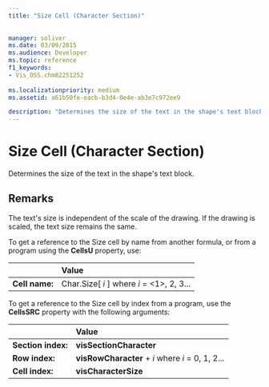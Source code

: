 ```yaml
---
title: "Size Cell (Character Section)"
 
 
manager: soliver
ms.date: 03/09/2015
ms.audience: Developer
ms.topic: reference
f1_keywords:
- Vis_DSS.chm82251252
 
ms.localizationpriority: medium
ms.assetid: a61b50fe-eacb-b3d4-0e4e-ab3e7c972ee9

description: "Determines the size of the text in the shape's text block."
---
```


# Size Cell (Character Section)

Determines the size of the text in the shape's text block.
  
## Remarks

The text's size is independent of the scale of the drawing. If the drawing is scaled, the text size remains the same.
  
To get a reference to the Size cell by name from another formula, or from a program using the **CellsU** property, use: 
  
||Value |
|:-----|:-----|
| **Cell name:**  <br/> | Char.Size[  *i*  ]            where  *i*  = <1>, 2, 3... |
   
To get a reference to the Size cell by index from a program, use the **CellsSRC** property with the following arguments: 
  
||Value |
|:-----|:-----|
| **Section index:**  <br/> |**visSectionCharacter** <br/> |
| **Row index:**  <br/> |**visRowCharacter** +  *i*            where  *i*  = 0, 1, 2... |
| **Cell index:**  <br/> |**visCharacterSize** <br/> |
   

